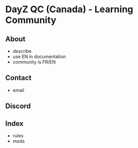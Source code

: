 # DayZ QC (Canada) - Learning Community

## About

* describe
* use EN in documentation
* community is FR/EN

## Contact

* email

## Discord

## Index

* rules
* mods

